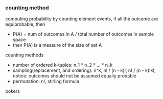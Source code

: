 ### counting method

computing probability by counting element events, if all the outcome are equiprobable, then
- P(A) = num of outcomes in A / total number of outcomes in sample space
- then P(A) is a measure of the size of set A

counting methods
- number of ordered k-tuples: n_1 * n_2 * ... * n_k
- sampling(replacement, and ordering): n^k, n! / (n - k)!, n! / (n - k)!k!, notice: outcomes should not be assumed equally probable
- permutation: n!, stirling formula

pokers
